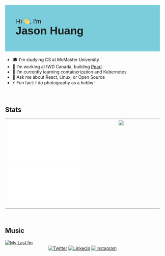 ![Header Image](https://github.com/err53/err53/raw/master/header.png)
- 🎓 I'm studying CS at McMaster University
- 🔭 I’m working at IWD Canada, building [Pearl](https://newbabel.com/)
- 🌱 I’m currently learning containerization and Kubernetes
- 💬 Ask me about React, Linux, or Open Source
- ⚡ Fun fact: I do photography as a hobby!

<br/>  

## Stats
<table>
  <tr>
    <td valign="top" width="50%">
      <div align="center">
        <img src="https://github.com/err53/github-stats/blob/master/generated/overview.svg" alt="GitHub Activity Stats" />
        <img src="https://github.com/err53/github-stats/blob/master/generated/languages.svg" alt="GitHub Language Stats" />
      </div>
    </td>
    <td valign="top" width="50%">
      <div align="center">
        <img align="center" src="https://github-profile-trophy.vercel.app/?username=err53&column=3" />
      </div>
    </td>
  </tr>
</table> 

<br/>

## Music

<a href="https://www.last.fm/user/err53">
  <img src="https://lastfm-recently-played.vercel.app/api?user=err53&count=7" alt="My Last.fm" />
</a>

<br/>

<div align="center">
  <a href="https://twitter.com/err_53" target="blank"><img align="center" src="https://cdn.jsdelivr.net/npm/simple-icons@3.0.1/icons/twitter.svg" alt="Twitter" height="30" width="30" /></a>
  <a href="https://linkedin.com/in/err53" target="blank"><img align="center" src="https://cdn.jsdelivr.net/npm/simple-icons@3.0.1/icons/linkedin.svg" alt="Linkedin" height="30" width="30" /></a>
  <a href="https://instagram.com/the.err53/" target="blank"><img align="center" src="https://cdn.jsdelivr.net/npm/simple-icons@3.0.1/icons/instagram.svg" alt="Instagram" height="30" width="30" /></a>
</div>

<!--
**err53/err53** is a ✨ _special_ ✨ repository because its `README.md` (this file) appears on your GitHub profile.

Here are some ideas to get you started:

- 🔭 I’m currently working on ...
- 🌱 I’m currently learning ...
- 👯 I’m looking to collaborate on ...
- 🤔 I’m looking for help with ...
- 💬 Ask me about ...
- 📫 How to reach me: ...
- 😄 Pronouns: ...
- ⚡ Fun fact: ...
-->

